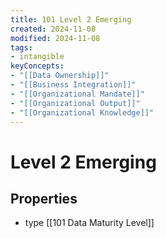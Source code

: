 ```yaml
---
title: 101 Level 2 Emerging
created: 2024-11-08
modified: 2024-11-08
tags:
- intangible
keyConcepts:
- "[[Data Ownership]]"
- "[[Business Integration]]"
- "[[Organizational Mandate]]"
- "[[Organizational Output]]"
- "[[Organizational Knowledge]]"
---
```

# Level 2 Emerging
## Properties
- type [[101 Data Maturity Level]]